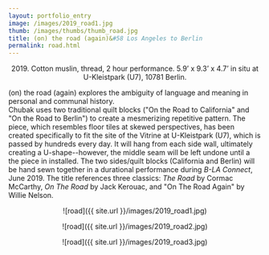 ```yaml
---
layout: portfolio_entry
image: /images/2019_road1.jpg
thumb: /images/thumbs/thumb_road.jpg
title: (on) the road (again)&#58 Los Angeles to Berlin
permalink: road.html
---
```

<!--description-->
<div style="text-align:center" markdown="1">

2019\. Cotton muslin, thread, 2 hour performance. 5.9’ x 9.3’ x 4.7’ in situ at U-Kleistpark (U7), 10781 Berlin.

<div style="text-align:left" markdown="1">

(on) the road (again) explores the ambiguity of language and meaning in personal and communal history.  
Chubak uses two traditional quilt blocks ("On the Road to California" and "On the Road to Berlin") 
to create a mesmerizing repetitive pattern.  The piece, which resembles floor tiles at skewed perspectives, 
has been created specifically to fit the site of the Vitrine at U-Kleistpark (U7), which is passed by hundreds 
every day.  It will hang from each side wall, ultimately creating a U-shape--however, the middle seam will be left 
undone until a the piece in installed.  The two sides/quilt blocks (California and Berlin) will be hand sewn
together in a durational performance during <i>B-LA Connect</i>, June 2019.  The title references three classics: <i>The 
Road</i> by Cormac McCarthy, <i>On The Road</i> by Jack Kerouac, and "On The Road Again" by Willie Nelson.

<div style="text-align:center" markdown="1">

![road]({{ site.url }}/images/2019_road1.jpg)

![road]({{ site.url }}/images/2019_road2.jpg)

![road]({{ site.url }}/images/2019_road3.jpg)

</div>
